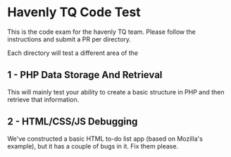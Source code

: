 # Havenly TQ Code Test

This is the code exam for the havenly TQ team.  Please follow the instructions and submit a PR per directory. 

Each directory will test a different area of the 

## 1 - PHP Data Storage And Retrieval 

This will mainly test your ability to create a basic structure in PHP and then retrieve that information. 

## 2 - HTML/CSS/JS Debugging

We've constructed a basic HTML to-do list app (based on Mozilla's example), but it has a couple of bugs in it.  Fix them please.


